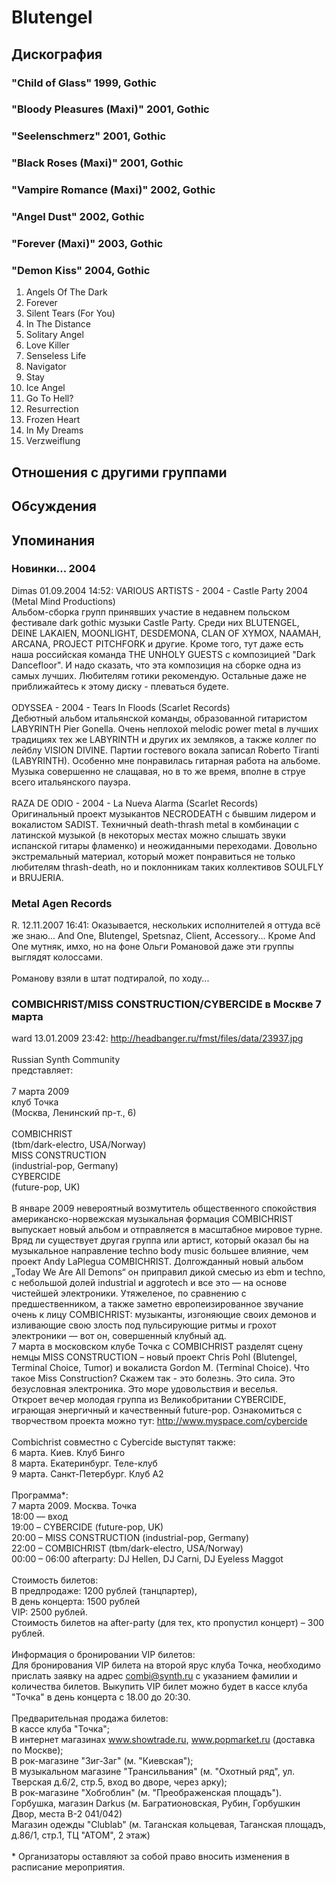 # Blutengel



## Дискография

### "Child of Glass" 1999, Gothic



### "Bloody Pleasures (Maxi)" 2001, Gothic



### "Seelenschmerz" 2001, Gothic



### "Black Roses (Maxi)" 2001, Gothic



### "Vampire Romance (Maxi)" 2002, Gothic



### "Angel Dust" 2002, Gothic



### "Forever (Maxi)" 2003, Gothic



### "Demon Kiss" 2004, Gothic

01. Angels Of The Dark
02. Forever
03. Silent Tears (For You)
04. In The Distance
05. Solitary Angel
06. Love Killer
07. Senseless Life
08. Navigator
09. Stay
10. Ice Angel
11. Go To Hell?
12. Resurrection
13. Frozen Heart
14. In My Dreams
15. Verzweiflung


## Отношения с другими группами


## Обсуждения


## Упоминания

### Новинки... 2004

Dimas 01.09.2004 14:52:
VARIOUS ARTISTS - 2004 - Castle Party 2004 (Metal Mind Productions)<BR>Альбом-сборка групп принявших участие в недавнем польском фестивале dark gothic музыки Castle Party. Среди них BLUTENGEL, DEINE LAKAIEN, MOONLIGHT, DESDEMONA, CLAN OF XYMOX, NAAMAH, ARCANA, PROJECT PITCHFORK и другие. Кроме того, тут даже есть наша российская команда THE UNHOLY GUESTS с композицией "Dark Dancefloor". И надо сказать, что эта композиция на сборке одна из самых лучших. Любителям готики рекомендую. Остальные даже не приближайтесь к этому диску - плеваться будете.<BR><BR>ODYSSEA - 2004 - Tears In Floods (Scarlet Records)<BR>Дебютный альбом итальянской команды, образованной гитаристом LABYRINTH Pier Gonella. Очень неплохой melodic power metal в лучших традициях тех же LABYRINTH и других их земляков, а также коллег по лейблу VISION DIVINE. Партии гостевого вокала записал Roberto Tiranti (LABYRINTH). Особенно мне понравилась гитарная работа на альбоме. Музыка совершенно не слащавая, но в то же время, вполне в струе всего итальянского пауэра.<BR><BR>RAZA DE ODIO - 2004 - La Nueva Alarma (Scarlet Records)<BR>Оригинальный проект музыкантов NECRODEATH с бывшим лидером и вокалистом SADIST. Техничный death-thrash metal в комбинации с латинской музыкой (в некоторых местах можно слышать звуки испанской гитары фламенко) и неожиданными переходами. Довольно экстремальный материал, который может понравиться не только любителям thrash-death, но и поклонникам таких коллективов SOULFLY и BRUJERIA.

### Metal Agen Records

R. 12.11.2007 16:41:
Оказывается, нескольких исполнителей я оттуда всё же знаю... And One, Blutengel, Spetsnaz, Client, Accessory... Кроме And One мутняк, имхо, но на фоне Ольги Романовой даже эти группы выглядят колоссами.<BR><BR>Романову взяли в штат подтиралой, по ходу...

### COMBICHRIST/MISS CONSTRUCTION/CYBERCIDE в Москве 7 марта

ward 13.01.2009 23:42:
<A HREF="http://headbanger.ru/fmst/files/data/23937.jpg" TARGET="_blank">http://headbanger.ru/fmst/files/data/23937.jpg</A><BR><BR>Russian Synth Community<BR>представляет:<BR><BR>7 марта 2009 <BR>клуб Точка <BR>(Москва, Ленинский пр-т., 6)<BR><BR>COMBICHRIST <BR>(tbm/dark-electro, USA/Norway)<BR>MISS CONSTRUCTION <BR>(industrial-pop, Germany)<BR>CYBERCIDE <BR>(future-pop, UK)<BR><BR>В январе 2009 невероятный возмутитель общественного спокойствия американско-норвежская музыкальная формация COMBICHRIST выпускает новый альбом и отправляется в масштабное мировое турне. <BR>Вряд ли существует другая группа или артист, который оказал бы на музыкальное направление techno body music большее влияние, чем проект Andy LaPlegua COMBICHRIST. Долгожданный новый альбом „Today We Are All Demons“ он  приправил дикой смесью из ebm и techno, с небольшой долей  industrial и aggrotech и все это — на основе чистейшей электроники. Утяжеленое, по сравнению с предшественником, а также заметно европеизированное звучание очень к лицу COMBICHRIST: музыканты, изгоняющие своих демонов и изливающие свою злость под пульсирующие ритмы и грохот электроники — вот он, совершенный клубный ад. <BR>7 марта в московском клубе Точка с COMBICHRIST разделят сцену немцы MISS CONSTRUCTION – новый проект Chris Pohl (Blutengel, Terminal Choice, Tumor) и вокалиста Gordon M. (Terminal Choice). Что такое Miss Construction? Скажем так - это болезнь. Это сила. Это безусловная электроника. Это море удовольствия и веселья.<BR>Откроет вечер молодая группа из Великобритании СYBERCIDE, играющая энергичный и качественный future-pop. Ознакомиться c творчеством проекта можно тут: <A HREF="http://www.myspace.com/cybercide" TARGET="_blank">http://www.myspace.com/cybercide</A><BR><BR>Combichrist совместно с Cybercide выступят также:<BR>6 марта. Киев. Клуб Бинго<BR>8 марта. Екатеринбург. Теле-клуб<BR>9 марта. Санкт-Петербург. Клуб А2<BR><BR>Программа*:<BR>7 марта 2009. Москва. Точка<BR>18:00 — вход <BR>19:00 – CYBERCIDE (future-pop, UK)<BR>20:00 – MISS CONSTRUCTION (industrial-pop, Germany)<BR>22:00 – COMBICHRIST (tbm/dark-electro, USA/Norway)<BR>00:00 – 06:00 afterparty: DJ Hellen, DJ Carni, DJ Eyeless Maggot<BR><BR>Стоимость билетов: <BR>В предпродаже: 1200 рублей (танцпартер),<BR>В день концерта: 1500 рублей<BR>VIP: 2500 рублей.<BR>Стоимость билетов на after-party (для тех, кто пропустил концерт) – 300 рублей.<BR><BR>Информация о бронировании VIP билетов: <BR>Для бронирования VIP билета на второй ярус клуба Точка, необходимо прислать заявку на адрес combi@synth.ru c указанием фамилии и количества билетов. Выкупить VIP билет можно будет в кассе клуба "Точка" в день концерта с 18.00 до 20:30.<BR><BR>Предварительная продажа билетов:<BR>В кассе клуба "Точка";<BR>В интернет магазинах www.showtrade.ru, www.popmarket.ru (доставка по Москве);<BR>В рок-магазине "Зиг-Заг" (м. "Киевская");<BR>В музыкальном магазине "Трансильвания" (м. "Охотный ряд", ул. Тверская д.6/2, стр.5, вход во дворе, через арку);<BR>В рок-магазине "Хобгоблин" (м. "Преображенская площадъ").<BR>Горбушка, магазин Darkus (м. Багратионовская, Рубин, Горбушкин Двор, места B-2 041/042) <BR>Магазин одежды "Clublab" (м. Таганская кольцевая, Таганская площадъ, д.86/1, стр.1, ТЦ "АТОМ", 2 этаж)<BR><BR>* Организаторы оставляют за собой право вносить изменения в расписание мероприятия.<BR><BR><BR><BR><BR><BR>

